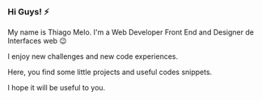 ### Hi Guys! ⚡

My name is Thiago Melo. I'm a Web Developer Front End and Designer de Interfaces web :wink:

I enjoy new challenges and new code experiences.

Here, you find some little projects and useful codes snippets.

I hope it will be useful to you.



<!--
**tjmelo/tjmelo** is a ✨ _special_ ✨ repository because its `README.md` (this file) appears on your GitHub profile.

Here are some ideas to get you started:

- 🔭 I’m currently working on ...
- 🌱 I’m currently learning ...
- 👯 I’m looking to collaborate on ...
- 🤔 I’m looking for help with ...
- 💬 Ask me about ...
- 📫 How to reach me: ...
- 😄 Pronouns: ...
- ⚡ Fun fact: ...
-->
